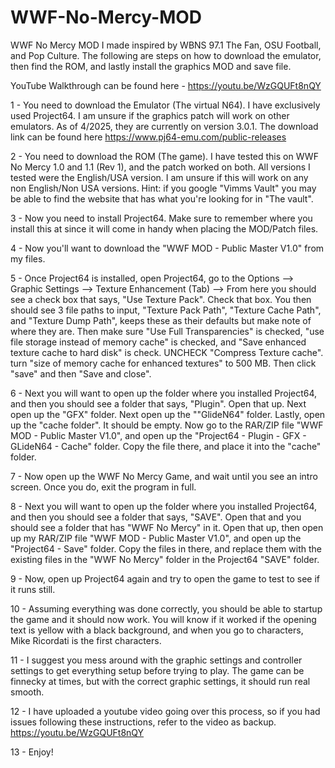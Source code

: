# WWF-No-Mercy-MOD
WWF No Mercy MOD I made inspired by WBNS 97.1 The Fan, OSU Football, and Pop Culture. The following are steps on how to download the emulator, then find the ROM, and lastly install the graphics MOD and save file.

YouTube Walkthrough can be found here - https://youtu.be/WzGQUFt8nQY

1 - You need to download the Emulator (The virtual N64). I have exclusively used Project64. I am unsure if the graphics patch will work on other emulators. As of 4/2025, they are currently on version 3.0.1. The download link can be found here https://www.pj64-emu.com/public-releases

2 - You need to download the ROM (The game). I have tested this on WWF No Mercy 1.0 and 1.1 (Rev 1), and the patch worked on both. All versions I tested were the English/USA version. I am unsure if this will work on any non English/Non USA versions. Hint: if you google "Vimms Vault" you may be able to find the website that has what you're looking for in "The vault".

3 - Now you need to install Project64. Make sure to remember where you install this at since it will come in handy when placing the MOD/Patch files.

4 - Now you'll want to download the "WWF MOD - Public Master V1.0" from my files.

5 - Once Project64 is installed, open Project64, go to the Options --> Graphic Settings --> Texture Enhancement (Tab) --> From here you should see a check box that says, "Use Texture Pack". Check that box. You then should see 3 file paths to input, "Texture Pack Path", "Texture Cache Path", and "Texture Dump Path", keeps these as their defaults but make note of where they are. Then make sure "Use Full Transparencies" is checked, "use file storage instead of memory cache" is checked, and "Save enhanced texture cache to hard disk" is check. UNCHECK "Compress Texture cache". turn "size of memory cache for enhanced textures" to 500 MB. Then click "save" and then "Save and close".

6 - Next you will want to open up the folder where you installed Project64, and then you should see a folder that says, "Plugin". Open that up. Next open up the "GFX" folder. Next open up the ""GlideN64" folder. Lastly, open up the "cache folder". It should be empty. Now go to the RAR/ZIP file "WWF MOD - Public Master V1.0", and open up the "Project64 - Plugin - GFX - GLideN64 - Cache" folder. Copy the file there, and place it into the "cache" folder.

7 - Now open up the WWF No Mercy Game, and wait until you see an intro screen. Once you do, exit the program in full.

8 - Next you will want to open up the folder where you installed Project64, and then you should see a folder that says, "SAVE". Open that and you should see a folder that has "WWF No Mercy" in it. Open that up, then open up my RAR/ZIP file "WWF MOD - Public Master V1.0", and open up the "Project64 - Save" folder. Copy the files in there, and replace them with the existing files in the "WWF No Mercy" folder in the Project64 "SAVE" folder.

9 - Now, open up Project64 again and try to open the game to test to see if it runs still.

10 - Assuming everything was done correctly, you should be able to startup the game and it should now work. You will know if it worked if the opening text is yellow with a black background, and when you go to characters, Mike Ricordati is the first characters.

11 - I suggest you mess around with the graphic settings and controller settings to get everything setup before trying to play. The game can be finnecky at times, but with the correct graphic settings, it should run real smooth.

12 - I have uploaded a youtube video going over this process, so if you had issues following these instructions, refer to the video as backup. https://youtu.be/WzGQUFt8nQY

13 - Enjoy!
